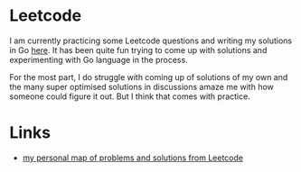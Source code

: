 # Leetcode

I am currently practicing some Leetcode questions and writing my solutions in Go [here][1]. It has been quite fun trying to come up with solutions and experimenting with Go language in the process.

For the most part, I do struggle with coming up of solutions of my own and the many super optimised solutions in discussions amaze me with how someone could figure it out. But I think that comes with practice.

# Links

- [my personal map of problems and solutions from Leetcode][2]

[1]:	https://github.com/nikitavoloboev/go-leetcode
[2]:	https://my.mindnode.com/aTqUvcetVov9GNGswXAvyQTxEUx3yBY43KAwpYHv